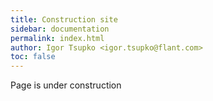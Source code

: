 ```yaml
---
title: Construction site
sidebar: documentation
permalink: index.html
author: Igor Tsupko <igor.tsupko@flant.com>
toc: false
---
```


Page is under construction